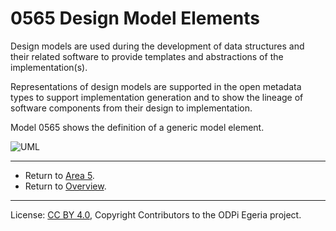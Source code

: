 <!-- SPDX-License-Identifier: CC-BY-4.0 -->
<!-- Copyright Contributors to the ODPi Egeria project. -->

# 0565 Design Model Elements

Design models are used during the development of data structures and their
related software to provide templates and abstractions
of the implementation(s).

Representations of design models are supported in the open metadata
types to support implementation generation and to show the lineage of
software components from their design to implementation.

Model 0565 shows the definition of a generic model element.

![UML](0565-Design-Model-Elements.png#pagewidth)

---

* Return to [Area 5](Area-5-models.md).
* Return to [Overview](.).

----
License: [CC BY 4.0](https://creativecommons.org/licenses/by/4.0/),
Copyright Contributors to the ODPi Egeria project.